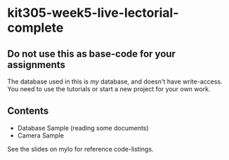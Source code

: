 # kit305-week5-live-lectorial-complete
 
## Do not use this as base-code for your assignments
The database used in this is *my* database, and doesn't have write-access. You need to use the tutorials or start a new project for your own work.

## Contents
- Database Sample (reading some documents)
- Camera Sample

See the slides on mylo for reference code-listings.
